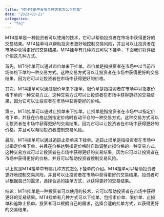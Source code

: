 ```yaml
---
title: "MT4挂单中有哪几种方式怎么下挂单"
date: "2023-03-21"
categories: 
  - "faq"
---
```


MT4挂单是一种投资者可以使用的技术，它可以帮助投资者在市场中获得更好的交易结果。MT4挂单可以帮助投资者更好地控制交易风险，并且可以让投资者在市场中获得更好的交易结果。MT4挂单有几种方式可以下挂单，下面我们将详细介绍这几种方式。

首先，MT4挂单可以通过市价单来下挂单。市价单是指投资者在市场中以当前市场价格下单的一种交易方式。这种交易方式可以让投资者在市场中获得更好的交易结果，因为它可以让投资者在市场中获得更好的价格。

其次，MT4挂单可以通过限价单来下挂单。限价单是指投资者在市场中以指定价格下单的一种交易方式。这种交易方式可以让投资者在市场中获得更好的交易结果，因为它可以让投资者在市场中获得更好的价格。

第三，MT4挂单可以通过止损单来下挂单。止损单是指投资者在市场中以指定价格下单，并且在价格达到指定价格时自动平仓的一种交易方式。这种交易方式可以让投资者在市场中获得更好的交易结果，因为它可以让投资者在市场中获得更好的价格，并且可以帮助投资者控制交易风险。

最后，MT4挂单可以通过追踪止损单来下挂单。追踪止损单是指投资者在市场中以指定价格下单，并且在价格达到指定价格时自动调整止损价格的一种交易方式。这种交易方式可以让投资者在市场中获得更好的交易结果，因为它可以让投资者在市场中获得更好的价格，并且可以帮助投资者控制交易风险。

以上就是MT4挂单中有哪几种方式怎么下挂单的介绍。MT4挂单可以帮助投资者更好地控制交易风险，并且可以让投资者在市场中获得更好的交易结果。投资者可以根据自己的需求，选择合适的挂单方式，以获得更好的交易结果。

结论：MT4挂单是一种投资者可以使用的技术，它可以帮助投资者在市场中获得更好的交易结果。MT4挂单有几种方式可以下挂单，包括市价单、限价单、止损单和追踪止损单。投资者可以根据自己的需求，选择合适的挂单方式，以获得更好的交易结果。
